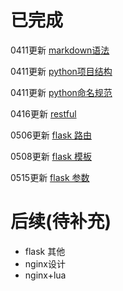 # 已完成
0411更新 [markdown语法](./doc/markdown语法.md)

0411更新 [python项目结构](./doc/python项目结构.md)

0411更新 [python命名规范](./doc/python命名规范.md)

0416更新 [restful](./doc/restful.md)

0506更新 [flask 路由](https://github.com/awifigpu/flask_example/tree/190506)

0508更新 [flask 模板](https://github.com/awifigpu/flask_example/tree/190508)

0515更新 [flask 参数](./doc/flask_获取参数.md)

# 后续(待补充)
* flask 其他
* nginx设计
* nginx+lua




